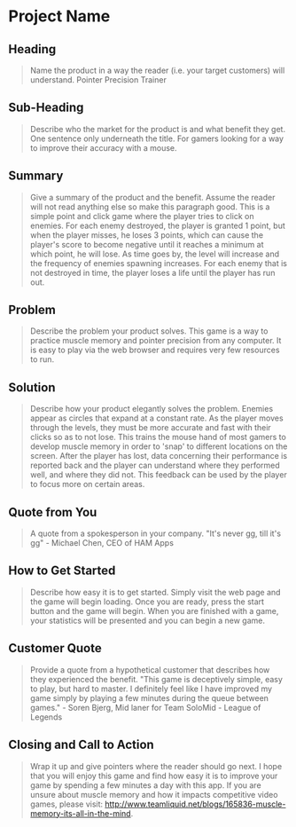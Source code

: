 # Project Name #

<!-- 
> This material was originally posted [here](http://www.quora.com/What-is-Amazons-approach-to-product-development-and-product-management). It is reproduced here for posterities sake.

There is an approach called "working backwards" that is widely used at Amazon. They work backwards from the customer, rather than starting with an idea for a product and trying to bolt customers onto it. While working backwards can be applied to any specific product decision, using this approach is especially important when developing new products or features.

For new initiatives a product manager typically starts by writing an internal press release announcing the finished product. The target audience for the press release is the new/updated product's customers, which can be retail customers or internal users of a tool or technology. Internal press releases are centered around the customer problem, how current solutions (internal or external) fail, and how the new product will blow away existing solutions.

If the benefits listed don't sound very interesting or exciting to customers, then perhaps they're not (and shouldn't be built). Instead, the product manager should keep iterating on the press release until they've come up with benefits that actually sound like benefits. Iterating on a press release is a lot less expensive than iterating on the product itself (and quicker!).

If the press release is more than a page and a half, it is probably too long. Keep it simple. 3-4 sentences for most paragraphs. Cut out the fat. Don't make it into a spec. You can accompany the press release with a FAQ that answers all of the other business or execution questions so the press release can stay focused on what the customer gets. My rule of thumb is that if the press release is hard to write, then the product is probably going to suck. Keep working at it until the outline for each paragraph flows. 

Oh, and I also like to write press-releases in what I call "Oprah-speak" for mainstream consumer products. Imagine you're sitting on Oprah's couch and have just explained the product to her, and then you listen as she explains it to her audience. That's "Oprah-speak", not "Geek-speak".

Once the project moves into development, the press release can be used as a touchstone; a guiding light. The product team can ask themselves, "Are we building what is in the press release?" If they find they're spending time building things that aren't in the press release (overbuilding), they need to ask themselves why. This keeps product development focused on achieving the customer benefits and not building extraneous stuff that takes longer to build, takes resources to maintain, and doesn't provide real customer benefit (at least not enough to warrant inclusion in the press release).
 -->
 
## Heading ##
  > Name the product in a way the reader (i.e. your target customers) will understand.
    Pointer Precision Trainer

## Sub-Heading ##
  > Describe who the market for the product is and what benefit they get. One sentence only underneath the title.
    For gamers looking for a way to improve their accuracy with a mouse. 

## Summary ##
  > Give a summary of the product and the benefit. Assume the reader will not read anything else so make this paragraph good.
    This is a simple point and click game where the player tries to click on enemies. For each enemy destroyed, the player is granted 1 point, but when the player misses, he loses 3 points, which can cause the player's score to become negative until it reaches a minimum at which point, he will lose. As time goes by, the level will increase and the frequency of enemies spawning increases. For each enemy that is not destroyed in time, the player loses a life until the player has run out. 

## Problem ##
  > Describe the problem your product solves.
    This game is a way to practice muscle memory and pointer precision from any computer. It is easy to play via the web browser and requires very few resources to run. 

## Solution ##
  > Describe how your product elegantly solves the problem.
    Enemies appear as circles that expand at a constant rate. As the player moves through the levels, they must be more accurate and fast with their clicks so as to not lose. This trains the mouse hand of most gamers to develop muscle memory in order to 'snap' to different locations on the screen. After the player has lost, data concerning their performance is reported back and the player can understand where they performed well, and where they did not. This feedback can be used by the player to focus more on certain areas. 

## Quote from You ##
  > A quote from a spokesperson in your company.
    "It's never gg, till it's gg" - Michael Chen, CEO of HAM Apps

## How to Get Started ##
  > Describe how easy it is to get started.
    Simply visit the web page and the game will begin loading. Once you are ready, press the start button and the game will begin. When you are finished with a game, your statistics will be presented and you can begin a new game. 

## Customer Quote ##
  > Provide a quote from a hypothetical customer that describes how they experienced the benefit.
    "This game is deceptively simple, easy to play, but hard to master. I definitely feel like I have improved my game simply by playing a few minutes during the queue between games." - Soren Bjerg, Mid laner for Team SoloMid - League of Legends

## Closing and Call to Action ##
  > Wrap it up and give pointers where the reader should go next.
    I hope that you will enjoy this game and find how easy it is to improve your game by spending a few minutes a day with this app. If you are unsure about muscle memory and how it impacts competitive video games, please visit: http://www.teamliquid.net/blogs/165836-muscle-memory-its-all-in-the-mind. 
